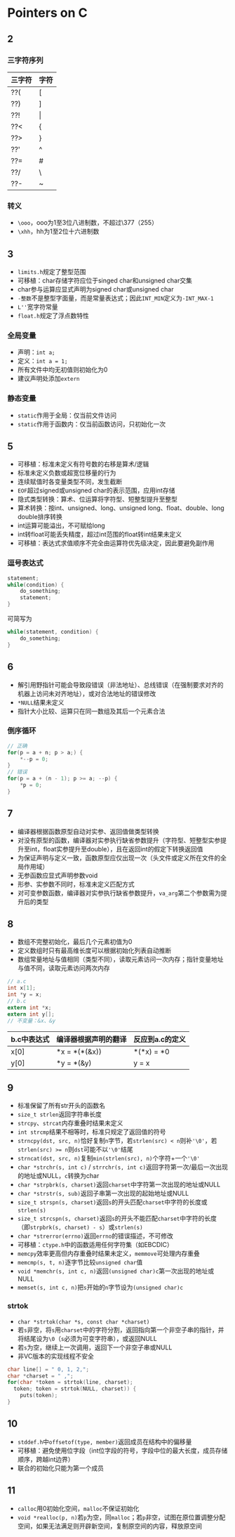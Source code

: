 # Pointers on C
## 2
### 三字符序列
三字符|字符
-|-
??(|[
??)|]
??!|&#124;
??<|{
??>|}
??'|^
??=|#
??/|\
??-|~
### 转义
* `\ooo`，ooo为1至3位八进制数，不超过\377（255）
* `\xhh`，hh为1至2位十六进制数
## 3
* `limits.h`规定了整型范围
* 可移植：char存储字符应位于singed char和unsigned char交集
* char参与运算应显式声明为signed char或unsigned char
* `-整数`不是整型字面量，而是常量表达式；因此`INT_MIN`定义为`-INT_MAX-1`
* `L''`宽字符常量
* `float.h`规定了浮点数特性
### 全局变量
* 声明：`int a;`
* 定义：`int a = 1;`
* 所有文件中均无初值则初始化为0
* 建议声明处添加`extern`
### 静态变量
* `static`作用于全局：仅当前文件访问
* `static`作用于函数内：仅当前函数访问，只初始化一次
## 5
* 可移植：标准未定义有符号数的右移是算术/逻辑
* 标准未定义负数或超宽位移量的行为
* 连续赋值时各变量类型不同，发生截断
* `EOF`超过signed或unsigned char的表示范围，应用int存储
* 隐式类型转换：算术、位运算将字符型、短整型提升至整型
* 算术转换：按int、unsigned、long、unsigned long、float、double、long double排序转换
* int运算可能溢出，不可赋给long
* int转float可能丢失精度，超过int范围的float转int结果未定义
* 可移植：表达式求值顺序不完全由运算符优先级决定，因此要避免副作用
### 逗号表达式
```c
statement;
while(condition) {
    do_something;
    statement;
}
```
可简写为
```c
while(statement, condition) {
    do_something;
}
```
## 6
* 解引用野指针可能会导致段错误（非法地址）、总线错误（在强制要求对齐的机器上访问未对齐地址），或对合法地址的错误修改
* `*NULL`结果未定义
* 指针大小比较、运算只在同一数组及其后一个元素合法
### 倒序循环
```c
// 正确
for(p = a + n; p > a;) {
    *--p = 0;
}
// 错误
for(p = a + (n - 1); p >= a; --p) {
    *p = 0;
}
```
## 7
* 编译器根据函数原型自动对实参、返回值做类型转换
* 对没有原型的函数，编译器对实参执行缺省参数提升（字符型、短整型实参提升至int，float实参提升至double），且在返回int的假定下转换返回值
* 为保证声明与定义一致，函数原型应仅出现一次（头文件或定义所在文件的全局作用域）
* 无参函数应显式声明参数void
* 形参、实参数不同时，标准未定义匹配方式
* 对可变参数函数，编译器对实参执行缺省参数提升，`va_arg`第二个参数需为提升后的类型
## 8
* 数组不完整初始化，最后几个元素初值为0
* 定义数组时只有最高维长度可以根据初始化列表自动推断
* 数组常量地址与值相同（类型不同），读取元素访问一次内存；指针变量地址与值不同，读取元素访问两次内存
```c
// a.c
int x[1];
int *y = x;
// b.c
extern int *x;
extern int y[];
// 不变量：&x、&y
```
b.c中表达式|编译器根据声明的翻译|反应到a.c的定义
-|-|-
x\[0]|\*x = \*(\*(&x))|\*(*x) = *0
y\[0]|\*y = \*(&y)|y = x
## 9
* 标准保留了所有str开头的函数名
* `size_t strlen`返回字符串长度
* `strcpy`、`strcat`内存重叠时结果未定义
* `int strcmp`结果不相等时，标准只规定了返回值的符号
* `strncpy(dst, src, n)`恰好复制`n`字节，若`strlen(src) < n`则补`'\0'`，若`strlen(src) >= n`则`dst`可能不以`'\0'`结尾
* `strncat(dst, src, n)`复制`min(strlen(src), n)`个字符+一个`'\0'`
* `char *strchr(s, int c)` / `strrchr(s, int c)`返回字符第一次/最后一次出现的地址或NULL，`c`转换为char
* `char *strpbrk(s, charset)`返回`charset`中字符第一次出现的地址或NULL
* `char *strstr(s, sub)`返回子串第一次出现的起始地址或NULL
* `size_t strspn(s, charset)`返回`s`的开头匹配`charset`中字符的长度或`strlen(s)`
* `size_t strcspn(s, charset)`返回`s`的开头不能匹配`charset`中字符的长度（即`strpbrk(s, charset) - s`）或`strlen(s)`
* `char *strerror(errno)`返回`errno`的错误描述，不可修改
* 可移植：`ctype.h`中的函数适用任何字符集（如EBCDIC）
* `memcpy`效率更高但内存重叠时结果未定义，`memmove`可处理内存重叠
* `memcmp(s, t, n)`逐字节比较`unsigned char`值
* `void *memchr(s, int c, n)`返回`(unsigned char)c`第一次出现的地址或NULL
* `memset(s, int c, n)`把`s`开始的`n`字节设为`(unsigned char)c`
### strtok
* `char *strtok(char *s, const char *charset)`
* 若`s`非空，将`s`用`charset`中的字符分割，返回指向第一个非空子串的指针，并将结尾设为`\0`（`s`必须为可变字符串），或返回NULL
* 若`s`为空，继续上一次调用，返回下一个非空子串或NULL
* 非VC版本的实现线程不安全
```c
char line[] = " 0, 1, 2,";
char *charset = " ,";
for(char *token = strtok(line, charset);
  token; token = strtok(NULL, charset)) {
    puts(token);
}
```
## 10
* `stddef.h`中`offsetof(type, member)`返回成员在结构中的偏移量
* 可移植：避免使用位字段（int位字段的符号，字段中位的最大长度，成员存储顺序，跨越int边界）
* 联合的初始化只能为第一个成员
## 11
* `calloc`用0初始化空间，`malloc`不保证初始化
* `void *realloc(p, n)`若`p`为空，同`malloc`；若`p`非空，试图在原位置调整分配空间，如果无法满足则开辟新空间，复制原空间的内容，释放原空间
